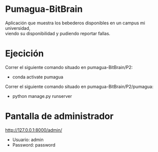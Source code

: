 # Pumagua-BitBrain

Aplicación que muestra los bebederos disponibles en un campus mi universidad, <br/>
viendo su disponibilidad y pudiendo reportar fallas.

# Ejecición 

Correr el siguiente comando situado en pumagua-BitBrain/P2:

* conda activate pumagua

Correr el siguiente comando situado en pumagua-BitBrain/P2/pumagua:

* python manage.py runserver

# Pantalla de administrador 

<a href="http://127.0.0.1:8000/admin/">http://127.0.0.1:8000/admin/</a>

* Usuario: admin
* Password: password
